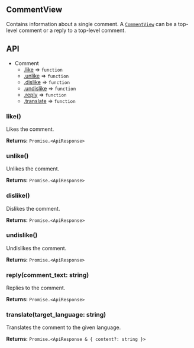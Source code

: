 ## CommentView
Contains information about a single comment. A [`CommentView`](../../src/parser/classes/comments/CommentView.ts) can be a top-level comment or a reply to a top-level comment.

## API

* Comment
  * [.like](#like) ⇒ `function`
  * [.unlike](#like) ⇒ `function`
  * [.dislike](#dislike) ⇒ `function`
  * [.undislike](#dislike) ⇒ `function`
  * [.reply](#reply) ⇒ `function`
  * [.translate](#translate) ⇒ `function`

<a name="like"></a>
### like()
Likes the comment.

**Returns:** `Promise.<ApiResponse>`

<a name="unlike"></a>
### unlike()
Unlikes the comment.

**Returns:** `Promise.<ApiResponse>`

<a name="dislike"></a>
### dislike()
Dislikes the comment.

**Returns:** `Promise.<ApiResponse>`

<a name="undislike"></a>
### undislike()
Undislikes the comment.

**Returns:** `Promise.<ApiResponse>`

<a name="reply"></a>
### reply(comment_text: string)
Replies to the comment.

**Returns:** `Promise.<ApiResponse>`

<a name="translate"></a>
### translate(target_language: string)
Translates the comment to the given language.

**Returns:** `Promise.<ApiResponse & { content?: string }>`